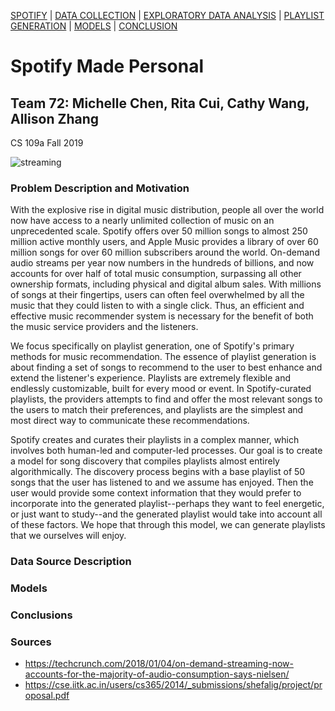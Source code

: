 [SPOTIFY](https://lovespotify.github.io/) | [DATA COLLECTION](https://lovespotify.github.io/data) | [EXPLORATORY DATA ANALYSIS](https://lovespotify.github.io/eda) | [PLAYLIST GENERATION](https://lovespotify.github.io/playlistgeneration) | [MODELS](https://lovespotify.github.io/models) | [CONCLUSION](https://lovespotify.github.io/conclusions)

# Spotify Made Personal

## Team 72: Michelle Chen, Rita Cui, Cathy Wang, Allison Zhang

CS 109a Fall 2019

![streaming](https://user-images.githubusercontent.com/58661788/70466232-ae4b3a80-1a90-11ea-807f-1a5ed4126462.png)

### Problem Description and Motivation

With the explosive rise in digital music distribution, people all over the world now have access to a nearly unlimited collection of music on an unprecedented scale. Spotify offers over 50 million songs to almost 250 million active monthly users, and Apple Music provides a library of over 60 million songs for over 60 million subscribers around the world. On-demand audio streams per year now numbers in the hundreds of billions, and now accounts for over half of total music consumption, surpassing all other ownership formats, including physical and digital album sales. With millions of songs at their fingertips, users can often feel overwhelmed by all the music that they could listen to with a single click. Thus, an efficient and effective music recommender system is necessary for the benefit of both the music service providers and the listeners.

We focus specifically on playlist generation, one of Spotify's primary methods for music recommendation. The essence of playlist generation is about finding a set of songs to recommend to the user to best enhance and extend the listener's experience. Playlists are extremely flexible and endlessly customizable, built for every mood or event. In Spotify-curated playlists, the providers attempts to find and offer the most relevant songs to the users to match their preferences, and playlists are the simplest and most direct way to communicate these recommendations.

Spotify creates and curates their playlists in a complex manner, which involves both human-led and computer-led processes. Our goal is to create a model for song discovery that compiles playlists almost entirely algorithmically. The discovery process begins with a base playlist of 50 songs that the user has listened to and we assume has enjoyed. Then the user would provide some context information that they would prefer to incorporate into the generated playlist--perhaps they want to feel energetic, or just want to study--and the generated playlist would take into account all of these factors. We hope that through this model, we can generate playlists that we ourselves will enjoy.

### Data Source Description



### Models


### Conclusions


### Sources

* https://techcrunch.com/2018/01/04/on-demand-streaming-now-accounts-for-the-majority-of-audio-consumption-says-nielsen/
* https://cse.iitk.ac.in/users/cs365/2014/_submissions/shefalig/project/proposal.pdf
